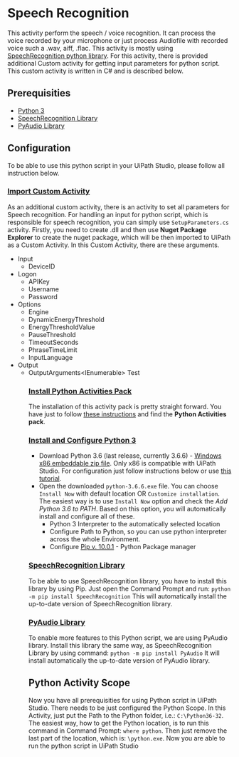 # Speech Recognition
This activity perform the speech / voice recognition. It can process the voice recorded by your microphone or just process Audiofile with recorded voice such a .wav, aiff, .flac. This activity is mostly using [SpeechRecognition python library](https://pypi.org/project/SpeechRecognition/). For this activity, there is provided additional Custom activity for getting input parameters for python script. This custom activity is written in C# and is described below. 

## Prerequisities
- [Python 3](https://www.python.org/downloads/)
- [SpeechRecognition Library](https://pypi.org/project/SpeechRecognition/)
- [PyAudio Library](https://pypi.org/project/PyAudio/)

## Configuration
To be able to use this python script in your UiPath Studio, please follow all instruction below.

### [Import Custom Activity](https://activities.uipath.com/docs/creating-a-custom-activity)
As an additional custom activity, there is an activity to set all parameters for Speech recognition. For handling an input for python script, which is responsible for speech recognition, you can simply use `SetupParameters.cs` activity. Firstly, you need to create .dll and then use <b>Nuget Package Explorer</b> to create the nuget package, which will be then imported to UiPath as a Custom Activity. In this Custom Activity, there are these arguments.
* Input
    * DeviceID<string>
* Logon
    * APIKey<string>
    * Username<string>
    * Password<string>
* Options
    * Engine<string>
    * DynamicEnergyThreshold<Boolean>
    * EnergyThresholdValue<Int32>
    * PauseThreshold<double>
    * TimeoutSeconds<double>
    * PhraseTimeLimit<double>
    * InputLanguage<string>
* Output
    * OutputArguments<IEnumerable<object>>
Test   
### [Install Python Activities Pack](https://activities.uipath.com/docs/about-the-python-activities-pack)
The installation of this activity pack is pretty straight forward. You have just to follow [these instructions](https://studio.uipath.com/v2017.1/docs/managing-activities-packages) and find the <b>Python Activities pack</b>.


### [Install and Configure Python 3](https://www.python.org/)
- Download Python 3.6 (last release, currently 3.6.6) - [Windows x86 embeddable zip file](https://www.python.org/ftp/python/3.6.6/python-3.6.6.exe). Only x86 is compatible with UiPath Studio. For configuration just follow instructions below or use [this tutorial](https://github.com/BurntSushi/nfldb/wiki/Python-&-pip-Windows-installation).
- Open the downloaded `python-3.6.6.exe` file. You can choose `Install Now` with default location OR `Customize installation`. The easiest way is to use `Install Now` option and check the <i>Add Python 3.6 to PATH</i>. Based on this option, you will automatically install and configure all of these.
    - Python 3 Interpreter to the automatically selected location
    - Configure Path to Python, so you can use python interpreter across the whole Environment.
    - Configure [Pip v. 10.0.1](https://en.wikipedia.org/wiki/Pip_(package_manager)) - Python Package manager


### [SpeechRecognition Library](https://pypi.org/project/SpeechRecognition/)
To be able to use SpeechRecognition library, you have to install this library by using Pip. Just open the Command Prompt and run:
`python -m pip install SpeechRecognition`
This will automatically install the up-to-date version of SpeechRecognition library.

### [PyAudio Library](https://pypi.org/project/PyAudio/)
To enable more features to this Python script, we are using PyAudio library. Install this library the same way, as SpeechRecognition Library by using command:
`python -m pip install PyAudio`
It will install automatically the up-to-date version of PyAudio library.

## Python Activity Scope
Now you have all prerequisities for using Python script in UiPath Studio. There needs to be just configured the Python Scope. In this Activity, just put the Path to the Python folder, i.e.: `C:\Python36-32`. The easiest way, how to get the Python location, is to run this command in Command Prompt:
`where python`. Then just remove the last part of the location, which is: `\python.exe`. Now you are able to run the python script in UiPath Studio
